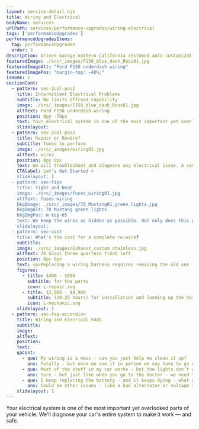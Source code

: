 ```yaml
---
layout: service-detail.njk
title: Wiring and Electrical
bodyName: services
urlPath: services/performance-upgrades/wiring-electrical
tags: ['performanceUpgrades']
performanceUpgradesItems:
  tag: performanceUpgrades
  order: 3
description: Driven Garage nothern California restomod auto customization and repair shop
featuredImage: ./src/_images/F150_blue_dash_Ross01.jpg
featuredImageAlt: "Ford F150 underdash wiring"
featuredImagePos: "margin-top: -48%;"
isHome: 1
sectionCont:
  - pattern: sec-2col-pos1
    title: Intermittent Electrical Problems
    subtitle: No limits offroad capability
    image: ./src/_images/F150_blue_dash_Ross01.jpg
    altText: Ford F150 underdash wiring
    position: 0px -70px
    text: Your electrical system is one of the most important yet overlooked parts of your vehicle. For most people, it’s out of sight and out of mind. Turn signals or nonfunctional gauges may indicate deeper electrical problems. We'll diagnose your car's entire system to make it work — and safe.
    slidelayout:
  - pattern: sec-2col-pos1
    title: Repair or Rewire?
    subtitle: Tuned to perform
    image: ./src/_images/wiring01.jpg
    altText: wires
    position: 0px 0px
    text: We will troubleshoot and diagnose any electrical issue. A complete rewire is sometimes the best solution. The wiring in most classic cars is old, brittle and beyond its usable life - a complete re-wire takes care of all of the issues at once - instead of circuits failing one at a time and leaving you stranded, tow, repair - then do it all again.
    CTAlabel: Let's Get Started >
    slidelayout: 1
  - pattern: sec-tips
    title: Tight and Neat
    image: ./src/_images/fuses_wiring01.jpg
    altText: fuses wiring
    bkgImage: ./src/_images/70_Mustang01_green_lights.jpg
    bkgImgAlt: 70 Mustang green lights
    bkgImgPos: m-top-65
    text: We keep the wires as hidden as possible. Not only does this give a clean finish without wires crisscrossing the engine, it protects the wires from heat and moving components. All connections are crimped, and shrink tubed to provide years of trouble-free service.  
    slidelayout:
  - pattern: sec-cost
    title: What's the cost for a complete re-wire?
    subtitle: 
    image: ./src/_images/Exhaust_custom_stainless.jpg
    altText: 74 Scout three quarters front left
    position: 0px 0px
    text: <p>Replacing a wiring harness requires removing the old one first. Accessing the wiring involves removing panels, seats, carpet, parts of the engine, light assemblies etc.</p><p>Even new kits are never truly "plug and play". Modifications and customizations are always required to get your electrical system back in order.</p>
    figures:
      - title: $400 - $800
        subtitle: for the parts
        icon: i-repair.svg
      - title: $3,900 - $4,900
        subtitle: (20-25 hours) for installation and looming up the harness
        icon: i-mechanic.svg
    slidelayout: 1
  - pattern: sec-faq-accordion
    title: Wiring and Elecrical FAQs
    subtitle: 
    image: 
    altText: 
    position: 
    text: 
    qaCont:
      - que: My wiring is a mess - can you just help me clean it up?
        ans: Totally - but once we see it in person we may have to go deeper.
      - que: Most of the stuff in my car works - but the lights don’t work all the time - can you just get that stuff going?
        ans: Sure - but just like when you go to the doctor - we need to diagnose the root cause of the problem. Is it the switch? Is it the wiring? Is it the turn signal or “Combination” switch? Until the doctor can test - we don’t know.
      - que: I keep replacing the battery - and it keeps dying - what gives?
        ans: Could be other issues - like a bad alternator or voltage regulator causing a drain on the battery. Many failed components can cause issues - and we need to find the source of the drain.
    slidelayout: 1
---
```


Your electrical system is one of the most important yet overlooked parts of your vehicle. We'll diagnose your car's entire system to make it work — and safe.